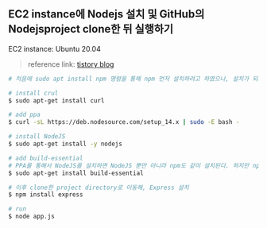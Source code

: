 ## EC2 instance에 Nodejs 설치 및 GitHub의 Nodejsproject clone한 뒤 실행하기
EC2 instance: Ubuntu 20.04

> reference link: [tistory blog](https://soojae.tistory.com/25)

```bash
# 처음에 sudo apt install npm 명령을 통해 npm 먼저 설치하려고 하였으나, 설치가 되지 않음(오류 메시지 출력)

# install crul
$ sudo apt-get install curl

# add ppa
$ curl -sL https://deb.nodesource.com/setup_14.x | sudo -E bash -

# install NodeJS
$ sudo apt-get install -y nodejs

# add build-essential
# PPA를 통해서 NodeJS를 설치하면 NodeJS 뿐만 아니라 npm도 같이 설치된다. 하지만 npm install시 에러가 나는 것을 방지하여 build-essential을 설치.
$ sudo apt-get install build-essential

# 이후 clone한 project directory로 이동해, Express 설치
$ npm install express

# run
$ node app.js

```
